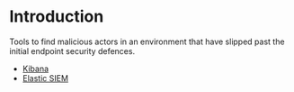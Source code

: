 # Introduction

Tools to find malicious actors in an environment that have slipped past the initial endpoint security defences.

* [Kibana](kibana.md)
* [Elastic SIEM](elastic.md)
